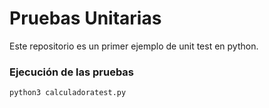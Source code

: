 # Pruebas Unitarias

Este repositorio es un primer ejemplo de unit test en python.

### Ejecución de las pruebas

```
python3 calculadoratest.py
```
